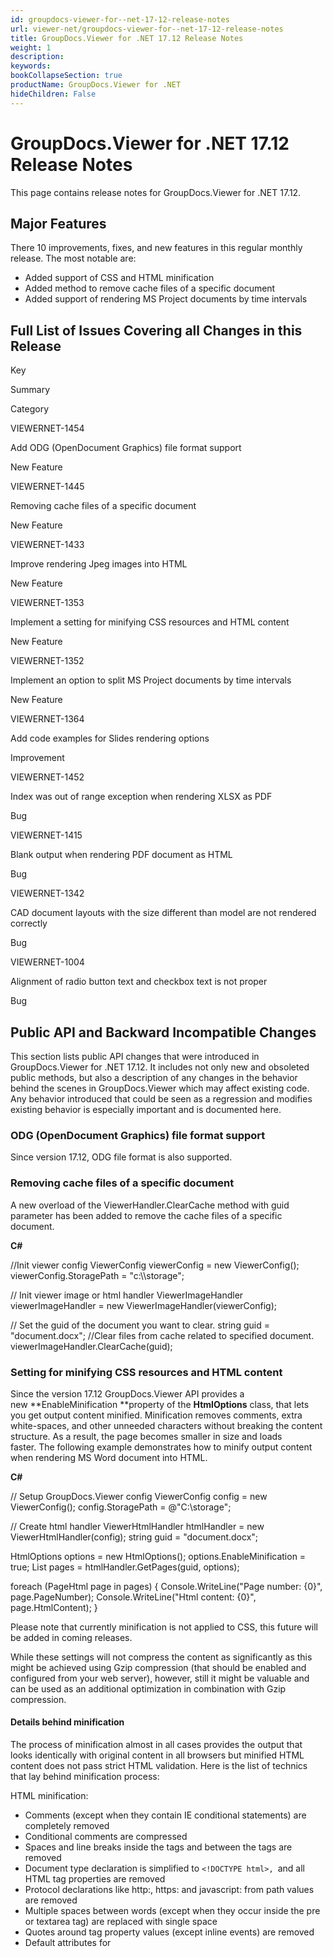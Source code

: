```yaml
---
id: groupdocs-viewer-for--net-17-12-release-notes
url: viewer-net/groupdocs-viewer-for--net-17-12-release-notes
title: GroupDocs.Viewer for .NET 17.12 Release Notes
weight: 1
description: 
keywords: 
bookCollapseSection: true
productName: GroupDocs.Viewer for .NET
hideChildren: False
---
```


# GroupDocs.Viewer for .NET 17.12 Release Notes


This page contains release notes for GroupDocs.Viewer for .NET 17.12.

## Major Features

There 10 improvements, fixes, and new features in this regular monthly release. The most notable are:

*   Added support of CSS and HTML minification
*   Added method to remove cache files of a specific document
*   Added support of rendering MS Project documents by time intervals

## Full List of Issues Covering all Changes in this Release

Key

Summary

Category

VIEWERNET-1454

Add ODG (OpenDocument Graphics) file format support

New Feature

VIEWERNET-1445

Removing cache files of a specific document

New Feature

VIEWERNET-1433

Improve rendering Jpeg images into HTML

New Feature

VIEWERNET-1353

Implement a setting for minifying CSS resources and HTML content

New Feature

VIEWERNET-1352

Implement an option to split MS Project documents by time intervals

New Feature

VIEWERNET-1364

Add code examples for Slides rendering options

Improvement

VIEWERNET-1452

Index was out of range exception when rendering XLSX as PDF

Bug

VIEWERNET-1415

Blank output when rendering PDF document as HTML

Bug

VIEWERNET-1342

CAD document layouts with the size different than model are not rendered correctly

Bug

VIEWERNET-1004

Alignment of radio button text and checkbox text is not proper

Bug

## Public API and Backward Incompatible Changes

This section lists public API changes that were introduced in GroupDocs.Viewer for .NET 17.12. It includes not only new and obsoleted public methods, but also a description of any changes in the behavior behind the scenes in GroupDocs.Viewer which may affect existing code. Any behavior introduced that could be seen as a regression and modifies existing behavior is especially important and is documented here.

### ODG (OpenDocument Graphics) file format support

Since version 17.12, ODG file format is also supported.   

### Removing cache files of a specific document

A new overload of the ViewerHandler.ClearCache method with guid parameter has been added to remove the cache files of a specific document.

**C#**

//Init viewer config
ViewerConfig viewerConfig = new ViewerConfig();
viewerConfig.StoragePath = "c:\\\\storage";
 
// Init viewer image or html handler
ViewerImageHandler viewerImageHandler = new ViewerImageHandler(viewerConfig);
 
// Set the guid of the document you want to clear.
string guid = "document.docx";
//Clear files from cache related to specified document. 
viewerImageHandler.ClearCache(guid);

### Setting for minifying CSS resources and HTML content

Since the version 17.12 GroupDocs.Viewer API provides a new **EnableMinification **property of the **HtmlOptions** class, that lets you get output content minified. Minification removes comments, extra white-spaces, and other unneeded characters without breaking the content structure. As a result, the page becomes smaller in size and loads faster. The following example demonstrates how to minify output content when rendering MS Word document into HTML.

**C#**

// Setup GroupDocs.Viewer config
ViewerConfig config = new ViewerConfig();
config.StoragePath = @"C:\\storage";
 
// Create html handler
ViewerHtmlHandler htmlHandler = new ViewerHtmlHandler(config);
string guid = "document.docx";
 
HtmlOptions options = new HtmlOptions();
options.EnableMinification = true;
List<PageHtml> pages = htmlHandler.GetPages(guid, options);
 
 
foreach (PageHtml page in pages)
{
    Console.WriteLine("Page number: {0}", page.PageNumber);
    Console.WriteLine("Html content: {0}", page.HtmlContent);
}

Please note that currently minification is not applied to CSS, this future will be added in coming releases.

While these settings will not compress the content as significantly as this might be achieved using Gzip compression (that should be enabled and configured from your web server), however, still it might be valuable and can be used as an additional optimization in combination with Gzip compression.

#### Details behind minification

The process of minification almost in all cases provides the output that looks identically with original content in all browsers but minified HTML content does not pass strict HTML validation. Here is the list of technics that lay behind minification process:

HTML minification:  

*   Comments (except when they contain IE conditional statements) are completely removed
*   Conditional comments are compressed
*   Spaces and line breaks inside the tags and between the tags are removed
*   Document type declaration is simplified to `<!DOCTYPE html>, `and all HTML tag properties are removed
*   Protocol declarations like http:, https: and javascript: from path values are removed
*   Multiple spaces between words (except when they occur inside the pre or textarea tag) are replaced with single space
*   Quotes around tag property values (except inline events) are removed
*   Default attributes for <script>, <style> and <link> tags are removed
*   Boolean attributes are simplified, therefore <input type="text" disabled="disabled"> becomes <input type=text disabled>

### Option to split MS Project documents by time intervals

#### Adjusting Page Size and Time Unit

When you are rendering MS Project documents into an image, HTML or PDF, GroupDocs.Viewer API tries to find optimal output size and time unit, depending on the projects overall length. In case you need to set your own page size or time unit, you can set **ProjectOptions** class properties of corresponding **RenderOptions** (**HtmlOptions** or **ImageOptions**) or **PdfFileOptions** class for rendering into PDF,  as shown in examples below. Time unit refers to smallest unit (days, third of a month or month) used in timescale bar. When the *TimeUnit.Days* is selected you will get the most detailed view of your tasks and when *TimeUni*t.*Month* is selected you will get a more general representation of tasks.

**Setting page size and time unit when rendering MS Project documents (C#)**

// Setup GroupDocs.Viewer config
ViewerConfig config = new ViewerConfig();
config.StoragePath = @"C:\\storage";
  
// Create image handler
ViewerImageHandler imageHandler = new ViewerImageHandler(config);
string guid = "document.mpp";
  
// Set Project options to render content with a specified size and time unit.
ImageOptions options = new ImageOptions();
options.ProjectOptions.PageSize = PageSize.A2;
options.ProjectOptions.TimeUnit = TimeUnit.Days;
 
// Get pages 
List<PageImage> pages = imageHandler.GetPages(guid, options);
  
foreach (PageImage page in pages)
{
     Console.WriteLine("Page number: {0}", page.PageNumber); 
     Stream imageContent = page.Stream;
}

**Get PDF representation of MS Project documents with specified page size and time unit (C#)**

// Setup GroupDocs.Viewer config
ViewerConfig config = new ViewerConfig();
config.StoragePath = @"C:\\storage";
  
// Create image handler
ViewerImageHandler imageHandler = new ViewerImageHandler(config);
string guid = "document.mpp";
  
// Set Project options to render content with a specified size and time unit.
PdfFileOptions options = new PdfFileOptions();
options.ProjectOptions.PageSize = PageSize.A2;
options.ProjectOptions.TimeUnit = TimeUnit.Days;
 
// Get PDF file 
FileContainer fileContainer = imageHandler.GetPdfFile(guid, options);
 
// Access PDF file stream.
Stream pdfFileStream = fileContainer.Stream;

### List of changes in GroupDocs.Viewer for .NET 17.12

#### GroupDocs.Viewer.Handler.Cache.ICacheDataHandler

##### void ClearCache(string guid) overload has been added.

A new overload of ClearCache method aims to clear cache related to the specific document, indicated by guid parameter. Please implement this new overload if you are supplying your custom implementation for the cache data handler. 

#### GroupDocs.Viewer.Handler.ViewerHandler<T>

##### public void ClearCache(string guid) overload of the ClearCache method has been added.

This overload of the ClearCache method clears cache for the specified document. As the new overload has been added in the base abstract class, it applies to both, ViewerImageHandler and ViewerHtmlHandler classes.


